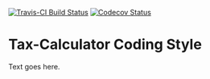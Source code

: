[![Travis-CI Build Status](https://travis-ci.org/open-source-economics/Tax-Calculator.svg?branch=master)](https://travis-ci.org/open-source-economics/Tax-Calculator)
[![Codecov Status](https://codecov.io/github/open-source-economics/Tax-Calculator/coverage.svg?precision=2)](https://codecov.io/github/open-source-economics/Tax-Calculator)

Tax-Calculator Coding Style
===========================

Text goes here.